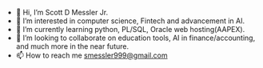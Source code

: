 - 👋 Hi, I’m Scott D Messler Jr.
- 👀 I’m interested in computer science, Fintech and advancement in AI.
- 🌱 I’m currently learning python, PL/SQL, Oracle web hosting(AAPEX).
- 💞️ I’m looking to collaborate on education tools, AI in finance/accounting, and much more in the near future. 
- 📫 How to reach me smessler999@gmail.com

<!---
Scot12-3/Scot12-3 is a ✨ special ✨ repository because its `README.md` (this file) appears on your GitHub profile.
You can click the Preview link to take a look at your changes.
--->
